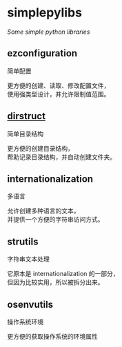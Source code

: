 # simplepylibs

_Some simple python libraries_


## ezconfiguration

简单配置

更方便的创建、读取、修改配置文件，<br/>
使用强类型设计，并允许限制值范围。


## [dirstruct](zh/dirstruct.md)

简单目录结构

更方便的创建目录结构，<br/>
帮助记录目录结构，并自动创建文件夹。


## internationalization

多语言

允许创建多种语言的文本，<br/>
并提供一个方便的字符串访问方式。


## strutils

字符串文本处理

它原本是 internationalization 的一部分，<br/>
但因为比较实用，所以被拆分出来。


## osenvutils

操作系统环境

更方便的获取操作系统的环境属性
